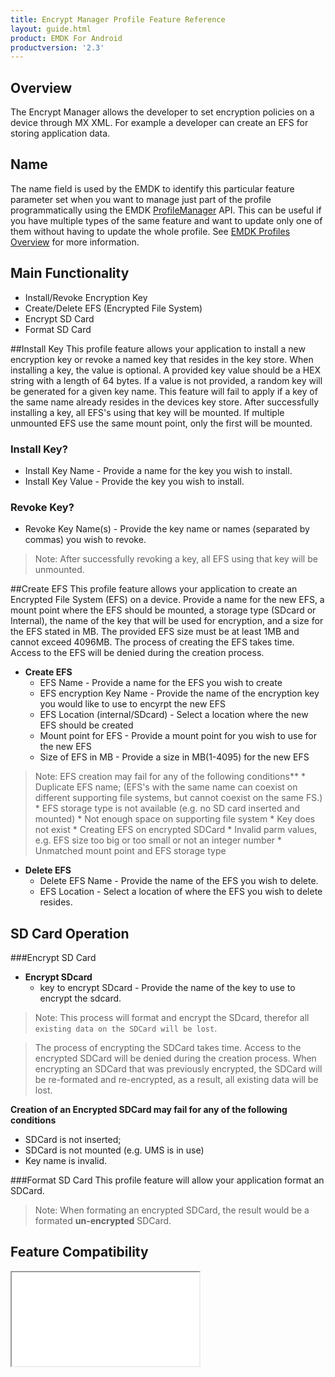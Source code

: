 ```yaml
---
title: Encrypt Manager Profile Feature Reference
layout: guide.html
product: EMDK For Android
productversion: '2.3'
---
```


## Overview

The Encrypt Manager allows the developer to set encryption policies on a device through MX XML. For example a developer can create an EFS for storing application data.  

## Name
The name field is used by the EMDK to identify this particular feature parameter set when you want to manage just part of the profile programmatically using the EMDK [ProfileManager](../../../api/core/ProfileManager) API. This can be useful if you have multiple types of the same feature and want to update only one of them without having to update the whole profile. See [EMDK Profiles Overview](../usingwizard) for more information.

## Main Functionality

* Install/Revoke Encryption Key
* Create/Delete EFS (Encrypted File System)
* Encrypt SD Card
* Format SD Card

##Install Key
This profile feature allows your application to install a new encryption key or revoke a named key that resides in the key store. When installing a key, the value is optional. A provided key value should be a HEX string with a length of 64 bytes. If a value is not provided, a random key will be generated for a given key name. This feature will fail to apply if a key of the same name already resides in the devices key store. After successfully installing a key, all EFS's using that key will be mounted. If multiple unmounted EFS use the same mount point, only the first will be mounted.


### Install Key?
* Install Key Name - Provide a name for the key you wish to install.
* Install Key Value - Provide the key you wish to install.

### Revoke Key?
* Revoke Key Name(s) - Provide the key name or names (separated by commas) you wish to revoke.


> Note: After successfully revoking a key, all EFS using that key will be unmounted.

##Create EFS
This profile feature allows your application to create an Encrypted File System (EFS) on a device.  Provide a name for the new EFS, a mount point where the EFS should be mounted, a storage type (SDcard or Internal), the name of the key that will be used for encryption, and a size for the EFS stated in MB. The provided EFS size must be at least 1MB and cannot exceed 4096MB.
The process of creating the EFS takes time. Access to the EFS will be denied during the creation process.

* **Create EFS**
	* EFS Name - Provide a name for the EFS you wish to create
	* EFS encryption Key Name - Provide the name of the encryption key you would like to use to encyrpt the new EFS
	* EFS Location (internal/SDcard) - Select a location where the new EFS should be created
	* Mount point for EFS - Provide a mount point for you wish to use for the new EFS
	* Size of EFS in MB - Provide a size in MB(1-4095) for the new EFS


>Note: EFS creation may fail for any of the following conditions**
	* Duplicate EFS name; (EFS's with the same name can coexist on different supporting file systems, but cannot coexist on the same FS.)
	* EFS storage type is not available (e.g. no SD card inserted and mounted)
	* Not enough space on supporting file system
	* Key does not exist
	* Creating EFS on encrypted SDCard
	* Invalid parm values, e.g. EFS size too big or too small or not an integer number
	* Unmatched mount point and EFS storage type

* **Delete EFS**
	* Delete EFS Name - Provide the name of the EFS you wish to delete.
	* EFS Location - Select a location of where the EFS you wish to delete resides.


## SD Card Operation
###Encrypt SD Card
* **Encrypt SDcard**
	* key to encrypt SDcard - Provide the name of the key to use to encrypt the sdcard.

>Note: This process will format and encrypt the SDcard, therefor all `existing data on the SDCard will be lost`.

>The process of encrypting the SDCard takes time. Access to the encrypted SDCard will be denied during the creation process. When encrypting an SDCard that was previously encrypted, the SDCard will be re-formated and re-encrypted, as a result, all existing data will be lost.

**Creation of an Encrypted SDCard may fail for any of the following conditions**

* SDCard is not inserted;
* SDCard is not mounted (e.g. UMS is in use)
* Key name is invalid.

###Format SD Card
This profile feature will allow your application format an SDCard. 

>Note: When formating an encrypted SDCard, the result would be a formated **un-encrypted** SDCard.

## Feature Compatibility
<iframe src="compare.html#mx=4.3&csp=EncryptMgr&os=All&embed=true"></iframe> 















